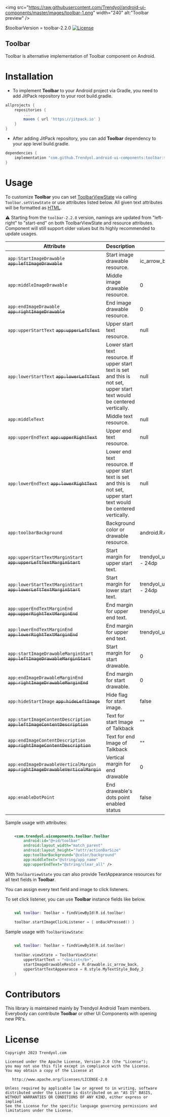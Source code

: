 <img src="https://raw.githubusercontent.com/Trendyol/android-ui-components/master/images/toolbar-1.png" width="240" alt:"Toolbar preview" />

$toolbarVersion = toolbar-2.2.0  [![License](https://img.shields.io/badge/License-Apache%202.0-blue.svg)](https://opensource.org/licenses/Apache-2.0)

## Toolbar
Toolbar is alternative implementation of Toolbar component on Android.

# Installation
 - To implement **Toolbar** to your Android project via Gradle, you need to add JitPack repository to your root build.gradle.
```gradle
allprojects {
    repositories {
        ...
        maven { url 'https://jitpack.io' }
    }
}
```
 - After adding JitPack repository, you can add **Toolbar** dependency to your app level build.gradle.
```gradle
dependencies {
    implementation "com.github.Trendyol.android-ui-components:toolbar:$toolbarVersion"
}
```

# Usage

To customize **Toolbar** you can set [ToolbarViewState](src/main/java/com/trendyol/uicomponents/toolbar/ToolbarViewState.kt) via calling `Toolbar.setViewState` or use attributes listed below. All given text attributes will be formatted as [HTML](https://developer.android.com/reference/android/text/Html).

:warning: Starting from the `toolbar-2.2.0` version, namings are updated from "left-right" to
"start-end" on both ToolbarViewState and resource attributes. Component will still support older
values but its highly recommended to update usages.

| Attribute                                                                       | Description                                                                                                               | Default Value                                               | Sample Usage                                           |
|---------------------------------------------------------------------------------|---------------------------------------------------------------------------------------------------------------------------|-------------------------------------------------------------|--------------------------------------------------------|
| `app:StartImageDrawable` ~~`app:leftImageDrawable`~~                            | Start image drawable resource.                                                                                            | ic_arrow_back                                               | `app:startImageDrawable="@drawable/ic_back"`           |
| `app:middleImageDrawable`                                                       | Middle image drawable resource.                                                                                           | 0                                                           | `app:middleImageDrawable="@drawable/ic_logo"`          |
| `app:endImageDrawable` ~~`app:rightImageDrawable`~~                             | End image drawable resource.                                                                                              | 0                                                           | `app:endImageDrawable="@drawable/ic_close"`            |
| `app:upperStartText` ~~`app:upperLeftText`~~                                    | Upper start text resource.                                                                                                | null                                                        | `app:upperStartText="@string/list_title"`              |
| `app:lowerStartText` ~~`app:lowerLeftText`~~                                    | Lower start text resource. If upper start text is set and this is not set, upper start text would be centered vertically. | null                                                        | `app:lowerStartText="@string/list_item_description"`   |
| `app:middleText`                                                                | Middle text resource.                                                                                                     | null                                                        | `app:middleText="@string/app_name"`                    |
| `app:upperEndText` ~~`app:upperRightText`~~                                     | Upper end text resource.                                                                                                  | null                                                        | `app:upperE dText="@string/action_select_all"`         |
| `app:lowerEndText` ~~`app:lowerRightText`~~                                     | Lower end text resource. If upper start text is set and this is not set, upper start text would be centered vertically.   | null                                                        | `app:lowerE dText="@string/action_clear"`              |
| `app:toolbarBackground`                                                         | Background color or drawable resource.                                                                                    | android.R.color.white - #FFFFFF                             | `app:toolbarBackground="@drawable/toolbar_background"` |
| `app:upperStartTextMarginStart` ~~`app:upperLeftTextMarginStart`~~              | Start margin for upper start text.                                                                                        | trendyol_uicomponents_toolbar_margin_start_side_text - 24dp | `app:upperStartTextMarginStart="@dimen/margin_sample"` |
| `app:lowerStartTextMarginStart` ~~`app:lowerLeftTextMarginStart`~~              | Start margin for lower start text.                                                                                        | trendyol_uicomponents_toolbar_margin_start_side_text - 24dp | `app:lowerStartTextMarginStart="24dp"`                 |
| `app:upperEndTextMarginEnd` ~~`app:upperRightTextMarginEnd`~~                   | End margin for upper end text.                                                                                            | trendyol_uicomponents_toolbar_margin_outer - 8dp            | `app:upperEndTextMarginEnd="@dimen/my_margin"`         |
| `app:lowerEndTextMarginEnd` ~~`app:lowerRightTextMarginEnd`~~                   | End margin for upper end text.                                                                                            | trendyol_uicomponents_toolbar_margin_outer - 8dp            | `app:lowerEndTextMarginEnd="16dp"`                     |
| `app:startImageDrawableMarginStart` ~~`app:leftImageDrawableMarginStart`~~      | Start margin for start drawable.                                                                                          | 0                                                           | `app:startImageDrawableMarginStart="@dimen/my_margin"` |
| `app:endImageDrawableMarginEnd` ~~`app:rightImageDrawableMarginEnd`~~           | End margin for start drawable.                                                                                            | 0                                                           | `app:endImageDrawableMarginEnd="32dp"`                 |
| `app:hideStartImage` ~~`app:hideLeftImage`~~                                    | Hide flag for start image.                                                                                                | false                                                       | `app:hideStartImage="true"`                            |
| `app:startImageContentDescription` ~~`app:leftImageContentDescription`~~        | Text for start Image of Talkback                                                                                          | ""                                                          | `app:startImageContentDescription="Back"`              |
| `app:endImageContentDescription` ~~`app:rightImageContentDescription`~~         | Text for end Image of Talkback                                                                                            | ""                                                          | `app:endImageContentDescription="Add"`                 |
| `app:endImageDrawableVerticalMargin` ~~`app:rightImageDrawableVerticalMargin`~~ | Vertical margin for end drawable                                                                                          | 0                                                           | `app:endImageDrawableVerticalMargin="12dp"`            |
| `app:enableDotPoint`                                                            | End drawable's dots point enabled status                                                                                  | false                                                       | `app:enableDotPoint="true"`                            |

Sample usage with attributes:

```xml

    <com.trendyol.uicomponents.toolbar.Toolbar
        android:id="@+id/toolbar"
        android:layout_width="match_parent"
        android:layout_height="?attr/actionBarSize"
        app:toolbarBackground="@color/background"
        app:middleText="@string/app_name"
        app:upperEndText="@string/clear_all" />

```

With `ToolbarViewState` you can also provide TextAppearance resources for all text fields in **Toolbar**.

You can assign every text field and image to click listeners.

To set click listener, you can use **Toolbar** instance fields like below.

```kotlin

    val toolbar: Toolbar = findViewById(R.id.toolbar)
    
    toolbar.startImageClickListener = { onBackPressed() }

```

Sample usage with `ToolbarViewState`:

```kotlin

    val toolbar: Toolbar = findViewById(R.id.toolbar)
    
    toolbar.viewState = ToolbarViewState(
        upperStartText = "<b>List</b>",
        startImageDrawableResId = R.drawable.ic_arrow_back,
        upperStartTextAppearance = R.style.MyTextStyle_Body_2
    )

```

# Contributors

This library is maintained mainly by Trendyol Android Team members. Everybody can contribute **Toolbar** or other UI Components with opening new PR's.

# License
    Copyright 2023 Trendyol.com

    Licensed under the Apache License, Version 2.0 (the "License");
    you may not use this file except in compliance with the License.
    You may obtain a copy of the License at

       http://www.apache.org/licenses/LICENSE-2.0

    Unless required by applicable law or agreed to in writing, software
    distributed under the License is distributed on an "AS IS" BASIS,
    WITHOUT WARRANTIES OR CONDITIONS OF ANY KIND, either express or implied.
    See the License for the specific language governing permissions and
    limitations under the License.
